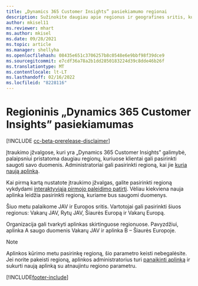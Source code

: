 ```yaml
---
title: „Dynamics 365 Customer Insights” pasiekiamumo regionai
description: Sužinokite daugiau apie regionus ir geografines sritis, kuriuose įdiegiama tarnyba.
author: mkisel11
ms.reviewer: mhart
ms.author: mkisel
ms.date: 09/28/2021
ms.topic: article
ms.manager: shellyha
ms.openlocfilehash: 08435e651c3706257b8c0548e6e9bbf98f39dce9
ms.sourcegitcommit: e7cdf36a78a2b1dd2850183224d39c8dde46b26f
ms.translationtype: MT
ms.contentlocale: lt-LT
ms.lasthandoff: 02/16/2022
ms.locfileid: "8228116"
---
```

# <a name="regional-availability-for-dynamics-365-customer-insights"></a>Regioninis „Dynamics 365 Customer Insights” pasiekiamumas

[!INCLUDE [cc-beta-prerelease-disclaimer](includes/cc-beta-prerelease-disclaimer.md)]

Įtraukimo įžvalgose, kuri yra „Dynamics 365 Customer Insights” galimybė, palaipsniui pristatoma daugiau regionų, kuriuose klientai gali pasirinkti saugoti savo duomenis. Administratoriai gali pasirinkti regioną, kai jie [kuria naują aplinką](create-new-environment.md). 

Kai pirmą kartą nustatote įtraukimo įžvalgas, galite pasirinkti regioną vykdydami [interaktyviąją pirmojo paleidimo patirtį](quickstart.md). Vėliau kiekviena nauja aplinka leidžia pasirinkti regioną, kuriame bus saugomi duomenys.

Šiuo metu palaikome JAV ir Europos sritis. Vartotojai gali pasirinkti šiuos regionus: Vakarų JAV, Rytų JAV, Šiaurės Europą ir Vakarų Europą.

Organizacija gali tvarkyti aplinkas skirtinguose regionuose. Pavyzdžiui, aplinka A saugo duomenis Vakarų JAV ir aplinka B – Šiaurės Europoje.

> [!NOTE]
> Aplinkos kūrimo metu pasirinkę regioną, šio parametro keisti nebegalėsite. Jei norite pakeisti regioną, aplinkos administratorius turi [panaikinti aplinką](manage-environments-workspaces.md#delete-an-environment) ir sukurti naują aplinką su atnaujintu regiono parametru.


[!INCLUDE[footer-include](../includes/footer-banner.md)]
